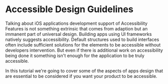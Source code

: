 # Accessible Design Guidelines

Talking about iOS applications development support of Accessibility Features is not something extrinsic that comes from adaption but an immanent part of universal design. Building apps using UI frameworks natively suggests accessibility. Default structures used to build interfaces often include sufficient solutions for the elements to be accessible without developers intervention. But even if there is additional work on accessibility being done it something isn't enough for the application to be truly accessible. 

In this tutorial we're going to cover some of the aspects of apps design that are essential to be considered if you want your product to be accessible.
